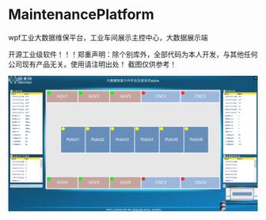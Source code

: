 # MaintenancePlatform
wpf工业大数据维保平台，工业车间展示主控中心，大数据展示端

开源工业级软件！！！郑重声明：除个别库外，全部代码为本人开发，与其他任何公司现有产品无关。使用请注明出处！
截图仅供参考！

![image](https://github.com/AndrewChien/MaintenancePlatform/blob/master/QQ%E6%88%AA%E5%9B%BE20181116162239.png)
